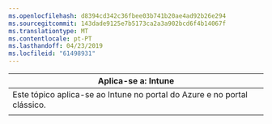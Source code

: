 ```yaml
---
ms.openlocfilehash: d8394cd342c36fbee03b741b20ae4ad92b26e294
ms.sourcegitcommit: 143dade9125e7b5173ca2a3a902bcd6f4b14067f
ms.translationtype: MT
ms.contentlocale: pt-PT
ms.lasthandoff: 04/23/2019
ms.locfileid: "61498931"
---
```

|                              Aplica-se a: Intune                               |
|-------------------------------------------------------------------------------|
| Este tópico aplica-se ao Intune no portal do Azure e no portal clássico. |
|                                                                               |

